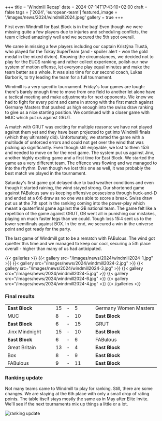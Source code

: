 +++
title = 'Windmill Recap'
date = 2024-07-14T17:43:10+02:00
draft = false
tags = ['2024', 'european-team']
featured_image = '/images/news/2024/windmill2024.jpeg'
gallery = true
+++

First even Windmill for East Block is in the bag! Even though we were missing quite a few players due to injuries and scheduling conflicts, the team clicked amazingly well and we secured the 5th spot overall.

<!--more-->

We came in missing a few players including our captain Kristýna Tlustá, who played for the Tokay SuperTeam (and - spoiler alert - won the gold medal in the mixed divion). Knowing the circumstances, we decided not to play for the EUCS ranking and rather collect experience, polish our new system of motion offense, let everyone play equal minutes and make the team better as a whole. It was also time for our second coach, Lukas Barborik, to try leading the team for a full tournament.

Windmill is a very specific tournament. Friday's four games are tough: there's barely enough time to move from one field to another let alone have a tactical meeting and make adjustments for next opponents. We knew we had to fight for every point and came in strong with the first match against Germany Masters that pushed us high enough into the swiss draw ranking to give us a nice starting position. We continued with a closer game with MUC which put us against GRUT.

A match with GRUT was exciting for multiple reasons: we have not played against them yet and they have been projected to get into Windmill finals (which they ultimately did). Unfortunately, we started the game with a multilude of unforced errors and could not get over the wind that was picking up significantly. Even though still enjoyable, we lost to them 15:6 and needed to move on for the next game. The system put us against Jinx, another highly exciting game and a first time for East Block. We started the game as a very different team. The offence was flowing and we managed to into the rhythm. Even though we lost this one as well, it was probably the best match we played in the tournament.

Saturday's first game got delayed due to bad weather conditions and even though it started raining, the wind stayed strong. Our shortened game against FABulous saw us keeping offensive possesions through huck-and-D and ended at a 6:6 draw as no one was able to score a break. Swiss draw put us at the 7th spot in the ranking coming into the power-play which meant a quaterfinal game against the GB national team. The game felt like a repetition of the game against GRUT, GB went all in punishing our mistakes, playing on much faster legs than we could. Tough loss 15:4 sent us to the lower semifinals against BOX. In the end, we secured a win in the universe point and got ready for the party.

The last game of Windmill got to be a rematch with FABulous. The wind got quietter this time and we managed to keep our cool, securing a 5th place overall - higher than many of us had anticipated.

{{< galleries >}}
{{< gallery src="/images/news/2024/windmill2024-1.jpg" >}}
{{< gallery src="/images/news/2024/windmill2024-2.jpg" >}}
{{< gallery src="/images/news/2024/windmill2024-3.jpg" >}}
{{< gallery src="/images/news/2024/windmill2024-5.jpg" >}}
{{< gallery src="/images/news/2024/windmill2024-6.jpg" >}}
{{< gallery src="/images/news/2024/windmill2024-4.jpg" >}}
{{< /galleries >}}

### Final results

|                |     |     |     |     |     |     |     |                       |
| -------------- | --- | --- | --- | --- | --- | --- | --- | --------------        |
| **East Block** |     |     | 15  | -   | 5   |     |     | Germany Women Masters |
| MUC            |     |     | 8   | -   | 10  |     |     | **East Block**        |
| **East Block** |     |     | 6   | -   | 15  |     |     | GRUT                  |
| Jinx Mindnight |     |     | 15  | -   | 10  |     |     | **East Block**        |
| **East Block** |     |     | 6   | -   | 6   |     |     | FABulous              |
| Great Britain  |     |     | 13  | -   | 4   |     |     | **East Block**        |
| Box            |     |     | 8   | -   | 9   |     |     | **East Block**        |
| FABulous       |     |     | 9   | -   | 11  |     |     | **East Block**        |

### Ranking update

Not many teams came to Windmill to play for ranking. Still, there are some changes. We are staying at the 6th place with only a small drop of rating points. The table itself stays mostly the same as in May after Elite Invite. We'll see if the next tournaments mix up things a little or a lot.

![ranking update](/images/news/2024/ranking_update_june_2024.png)
